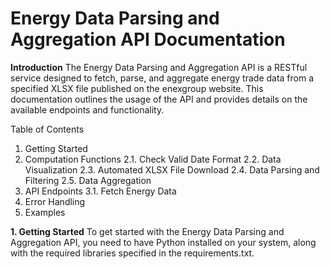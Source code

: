 # Energy Data Parsing and Aggregation API Documentation

**Introduction**
The Energy Data Parsing and Aggregation API is a RESTful service designed to fetch, parse, and aggregate energy trade data from a specified XLSX file published on the enexgroup website. This documentation outlines the usage of the API and provides details on the available endpoints and functionality.

Table of Contents
1. Getting Started
2. Computation Functions
2.1. Check Valid Date Format
2.2. Data Visualization
2.3. Automated XLSX File Download
2.4. Data Parsing and Filtering
2.5. Data Aggregation
3. API Endpoints
3.1. Fetch Energy Data
4. Error Handling
5. Examples

**1. Getting Started**
To get started with the Energy Data Parsing and Aggregation API, you need to have Python installed on your system, along with the required libraries specified in the requirements.txt.
